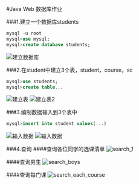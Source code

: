 #Java Web 数据库作业

###1.建立一个数据库students
```SQL
mysql -u root
mysql>use mysql;
mysql>create database students;
```
![建立数据库](https://raw.githubusercontent.com/AvengerK/JavaWebHomeworkImageResource/master/Second/image/createDatabase.png)

###2.在student中建立3个表，student，course，sc
```SQL
mysql>use students;
mysql>create table...
```
![建立表](https://raw.githubusercontent.com/AvengerK/JavaWebHomeworkImageResource/master/Second/image/createTable_1.png)
![建立表2](https://raw.githubusercontent.com/AvengerK/JavaWebHomeworkImageResource/master/Second/image/createTable_2.png)

###3.编制数据输入到3个表中
```SQL
mysql>insert into student values(...)
```
![输入数据](https://raw.githubusercontent.com/AvengerK/JavaWebHomeworkImageResource/master/Second/image/insertIntoStudent.png)
![输入数据](https://raw.githubusercontent.com/AvengerK/JavaWebHomeworkImageResource/master/Second/iamge/insertIntoCourse.png)

###4.查询
####查询各位同学的选课清单
![search_1](https://raw.githubusercontent.com/AvengerK/JavaWebHomeworkImageResource/master/Second/image/selectCoursesCondition.png)

####查询男生
![search_boys](https://raw.githubusercontent.com/AvengerK/JavaWebHomeworkImageResource/master/Second/image/selectMalesCourses.png)

####查询每门课
![search_each_course](https://raw.githubusercontent.com/AvengerK/JavaWebHomeworkImageResource/master/Second/image/selectEachCourse.png)
